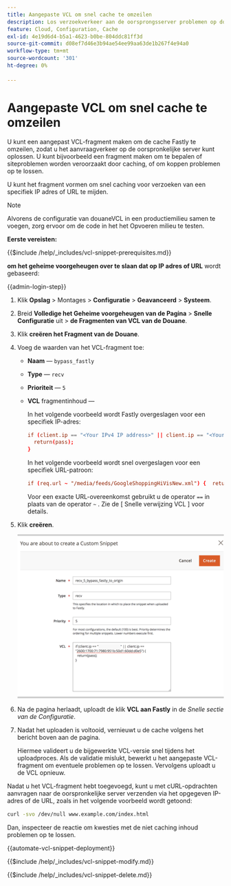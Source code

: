 ```yaml
---
title: Aangepaste VCL om snel cache te omzeilen
description: Los verzoekverkeer aan de oorsprongsserver problemen op door een fragment van douaneVCL te creëren om het Fastly geheime voorgeheugen te mijden.
feature: Cloud, Configuration, Cache
exl-id: 4e19d6d4-b5a1-4623-b0be-804ddc81ff3d
source-git-commit: d08ef7d46e3b94ae54ee99aa63de1b267f4e94a0
workflow-type: tm+mt
source-wordcount: '301'
ht-degree: 0%

---
```


# Aangepaste VCL om snel cache te omzeilen

U kunt een aangepast VCL-fragment maken om de cache Fastly te omzeilen, zodat u het aanvraagverkeer op de oorspronkelijke server kunt oplossen. U kunt bijvoorbeeld een fragment maken om te bepalen of siteproblemen worden veroorzaakt door caching, of om koppen problemen op te lossen.

U kunt het fragment vormen om snel caching voor verzoeken van een specifiek IP adres of URL te mijden.

>[!NOTE]
>
>Alvorens de configuratie van douaneVCL in een productiemilieu samen te voegen, zorg ervoor om de code in het het Opvoeren milieu te testen.

**Eerste vereisten:**

{{$include /help/_includes/vcl-snippet-prerequisites.md}}

**om het geheime voorgeheugen over te slaan dat op IP adres of URL** wordt gebaseerd:

{{admin-login-step}}

1. Klik **Opslag** > Montages > **Configuratie** > **Geavanceerd** > **Systeem**.

1. Breid **Volledige het Geheime voorgeheugen van de Pagina** > **Snelle Configuratie** uit > **de Fragmenten van VCL van de Douane**.

1. Klik **creëren het Fragment van de Douane**.

1. Voeg de waarden van het VCL-fragment toe:

   - **Naam** — `bypass_fastly`

   - **Type** — `recv`

   - **Prioriteit** — `5`

   - **VCL** fragmentinhoud —

     In het volgende voorbeeld wordt Fastly overgeslagen voor een specifiek IP-adres:

     ```conf
     if (client.ip == "<Your IPv4 IP address>" || client.ip == "<Your IPv6 IP address>") {
       return(pass);
     }
     ```

     In het volgende voorbeeld wordt snel overgeslagen voor een specifiek URL-patroon:

     ```conf
     if (req.url ~ "/media/feeds/GoogleShoppingHiVisNew.xml") {  return (pass);}
     ```

     Voor een exacte URL-overeenkomst gebruikt u de operator `==` in plaats van de operator `~` . Zie de [ Snelle verwijzing VCL ] voor details.

1. Klik **creëren**.

   ![ creeer snel het fragment van de Bypass VCL ](/help/assets/cdn/fastly-create-bypass-snippet.png)

1. Na de pagina herlaadt, uploadt de klik **VCL aan Fastly** in de *Snelle sectie van de Configuratie*.

1. Nadat het uploaden is voltooid, vernieuwt u de cache volgens het bericht boven aan de pagina.

   Hiermee valideert u de bijgewerkte VCL-versie snel tijdens het uploadproces. Als de validatie mislukt, bewerkt u het aangepaste VCL-fragment om eventuele problemen op te lossen. Vervolgens uploadt u de VCL opnieuw.

Nadat u het VCL-fragment hebt toegevoegd, kunt u met cURL-opdrachten aanvragen naar de oorspronkelijke server verzenden via het opgegeven IP-adres of de URL, zoals in het volgende voorbeeld wordt getoond:

```bash
curl -svo /dev/null www.example.com/index.html
```

Dan, inspecteer de reactie om kwesties met de niet caching inhoud problemen op te lossen.

{{automate-vcl-snippet-deployment}}

{{$include /help/_includes/vcl-snippet-modify.md}}

{{$include /help/_includes/vcl-snippet-delete.md}}

<!--External link definitions-->

[Fastly VCL reference]: https://docs.fastly.com/vcl/

<!-- Last updated from includes: 2025-01-27 17:16:28 -->

